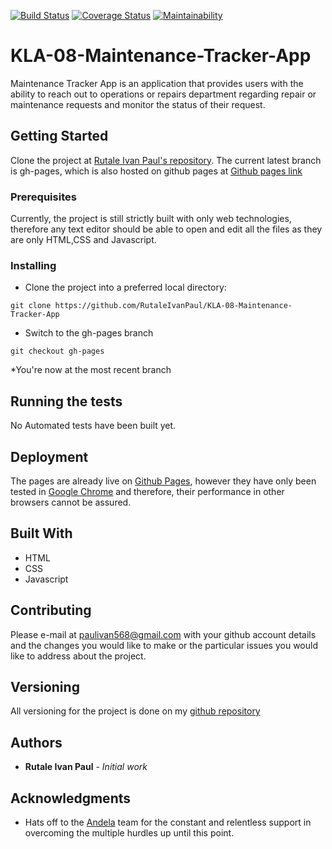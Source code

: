 [![Build Status](https://travis-ci.org/RutaleIvanPaul/KLA-08-Maintenance-Tracker-App.svg?branch=feature-initial)](https://travis-ci.org/RutaleIvanPaul/KLA-08-Maintenance-Tracker-App)
[![Coverage Status](https://coveralls.io/repos/github/RutaleIvanPaul/KLA-08-Maintenance-Tracker-App/badge.svg?branch=testCoverage)](https://coveralls.io/github/RutaleIvanPaul/KLA-08-Maintenance-Tracker-App?branch=testCoverage)
[![Maintainability](https://api.codeclimate.com/v1/badges/bf4c255679767e0d9d77/maintainability)](https://codeclimate.com/github/RutaleIvanPaul/KLA-08-Maintenance-Tracker-App/maintainability)
# KLA-08-Maintenance-Tracker-App
Maintenance Tracker App is an application that provides users with the ability to reach out to operations or repairs department regarding repair or maintenance requests and monitor the status of their request.

## Getting Started

Clone the project at [Rutale Ivan Paul's repository](https://github.com/RutaleIvanPaul/KLA-08-Maintenance-Tracker-App). The current latest branch is gh-pages, which is also hosted on github pages at [Github pages link](https://rutaleivanpaul.github.io/KLA-08-Maintenance-Tracker-App/UI/index.html)

### Prerequisites

Currently, the project is still strictly built with only web technologies, therefore any text editor should be able to open and edit all the files as they are only HTML,CSS and Javascript.

### Installing

* Clone the project into a preferred local directory:
```
git clone https://github.com/RutaleIvanPaul/KLA-08-Maintenance-Tracker-App
```
* Switch to the gh-pages branch
```
git checkout gh-pages
```
*You're now at the most recent branch

## Running the tests

No Automated tests have been built yet. 

## Deployment

The pages are already live on [Github Pages](https://rutaleivanpaul.github.io/KLA-08-Maintenance-Tracker-App/UI/index.html), however they have only been tested in [Google Chrome](https://www.google.com/chrome/) and therefore, their performance in other browsers cannot be assured. 

## Built With
* HTML 
* CSS
* Javascript

## Contributing
Please e-mail at [paulivan568@gmail.com](paulivan568@gmail.com) with your github account details and the changes you would like to make or the particular issues you would like to address about the project. 

## Versioning

All versioning for the project is done on my [github repository](https://github.com/RutaleIvanPaul/KLA-08-Maintenance-Tracker-App)

## Authors

* **Rutale Ivan Paul** - *Initial work* 

## Acknowledgments

* Hats off to the [Andela](https://andela.com/) team for the constant and relentless support in overcoming the multiple hurdles up until this point.